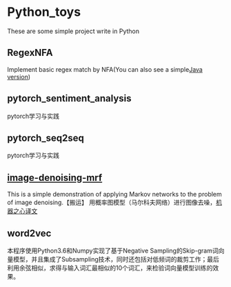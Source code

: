 # Python_toys
These are some simple project write in Python

## RegexNFA
Implement basic regex match by NFA(You can also see a simple[Java version](https://github.com/llgithubll/Java_toys/tree/master/RegexNFA))


## pytorch_sentiment_analysis
pytorch学习与实践

## pytorch_seq2seq
pytorch学习与实践


## [image-denoising-mrf](https://github.com/prasoongoyal/image-denoising-mrf)
This is a simple demonstration of applying Markov networks to the problem of image denoising.【搬运】
用概率图模型（马尔科夫网络）进行图像去噪，[机器之心译文](https://www.zhihu.com/search?type=content&q=%E6%9C%BA%E5%99%A8%E4%B9%8B%E5%BF%83%20%E6%A6%82%E7%8E%87%E5%9B%BE)


## word2vec
本程序使用Python3.6和Numpy实现了基于Negative Sampling的Skip-gram词向量模型，并且集成了Subsampling技术，同时还包括对低频词的裁剪工作；最后利用余弦相似，求得与输入词汇最相似的10个词汇，来检验词向量模型训练的效果。
